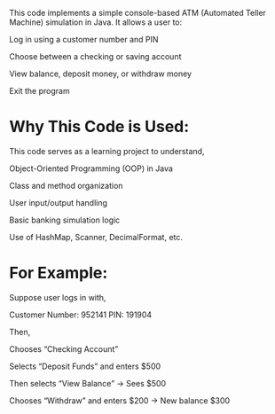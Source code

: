 This code implements a simple console-based ATM (Automated Teller Machine) simulation in Java. It allows a user to:

Log in using a customer number and PIN

Choose between a checking or saving account

View balance, deposit money, or withdraw money

Exit the program

# Why This Code is Used: 

This code serves as a learning project to understand,

Object-Oriented Programming (OOP) in Java

Class and method organization

User input/output handling

Basic banking simulation logic

Use of HashMap, Scanner, DecimalFormat, etc.

# For Example:

Suppose user logs in with,

Customer Number: 952141
PIN: 191904

Then,

Chooses “Checking Account”

Selects “Deposit Funds” and enters $500

Then selects “View Balance” → Sees $500

Chooses “Withdraw” and enters $200 → New balance $300


